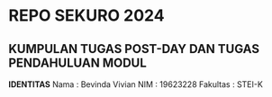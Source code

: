 # REPO SEKURO 2024

## KUMPULAN TUGAS POST-DAY DAN TUGAS PENDAHULUAN MODUL

**IDENTITAS**
Nama : Bevinda Vivian
NIM : 19623228
Fakultas : STEI-K
